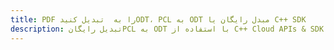 ---title: PDF را به  تبدیل کنیدODT، PCL به ODT مبدل رایگان یا C++ SDKdescription: تبدیل رایگانPCL به ODT با استفاده از C++ Cloud APIs & SDK همچنین اسناد PDF را در Cloud ایجاد، ویرایش و رندر کنید.---